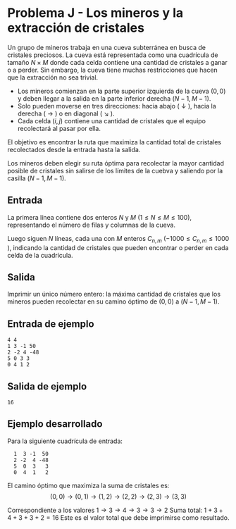 # Problema J - Los mineros y la extracción de cristales

Un grupo de mineros trabaja en una cueva subterránea en busca de cristales
preciosos. La cueva está representada como una cuadrícula de tamaño $N \times
M$ donde cada celda contiene una cantidad de cristales a ganar o a perder. Sin
embargo, la cueva tiene muchas restricciones que hacen que la extracción no sea
trivial.

- Los mineros comienzan en la parte superior izquierda de la cueva $(0, 0)$ y
  deben llegar a la salida en la parte inferior derecha $(N-1,M-1)$.
- Solo pueden moverse en tres direcciones: hacia abajo ( $\downarrow$ ), hacia
  la derecha ( $\rightarrow$ ) o en diagonal ( $\searrow$ ).
- Cada celda $(i,j)$ contiene una cantidad de cristales que el equipo
  recolectará al pasar por ella.

El objetivo es encontrar la ruta que maximiza la cantidad total de cristales
recolectados desde la entrada hasta la salida.

Los mineros deben elegir su ruta óptima para recolectar la mayor cantidad
posible de cristales sin salirse de los límites de la cuebva y saliendo por la
casilla $(N-1, M-1)$.

## Entrada
La primera línea contiene dos enteros $N$ y $M$ ($1 \leq N \leq M \leq 100$),
representando el número de filas y columnas de la cueva.

Luego siguen $N$ líneas, cada una con $M$ enteros $C_{n,m}$ ($-1000 \leq
C_{n,m} \leq 1000$ ), indicando la cantidad de cristales que pueden encontrar o
perder en cada celda de la cuadrícula.

## Salida
Imprimir un único número entero: la máxima cantidad de cristales que los
mineros pueden recolectar en su camino óptimo de $(0,0)$ a $(N-1,M-1)$.

## Entrada de ejemplo
```
4 4
1 3 -1 50
2 -2 4 -48
5 0 3 3
0 4 1 2
```

## Salida de ejemplo
```
16
```

## Ejemplo desarrollado
Para la siguiente cuadrícula de entrada:
```
  1  3 -1  50
  2 -2  4 -48
  5  0  3   3
  0  4  1   2
```

El camino óptimo que maximiza la suma de cristales es:
$$ (0,0) \rightarrow (0,1) \rightarrow (1,2) \rightarrow (2,2) \rightarrow (2,3) \rightarrow (3,3)$$

Correspondiente a los valores $1 \rightarrow 3 \rightarrow 4 \rightarrow 3 \rightarrow 3 \rightarrow 2$
Suma total: $1+3+4+3+3+2=16$
Este es el valor total que debe imprimirse como resultado.
